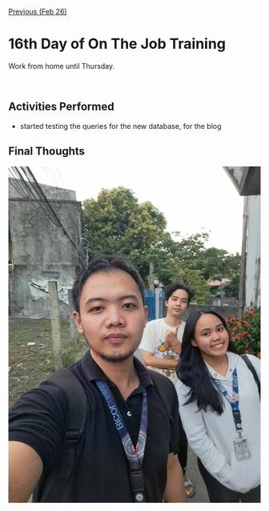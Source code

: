 [Previous (Feb 26)](./02-26-2024.md)

# 16th Day of On The Job Training

Work from home until Thursday.

<br>

## Activities Performed

* started testing the queries for the new database, for the blog

## Final Thoughts

![Work From Home](./assets/img/work-from-home.jpg)
